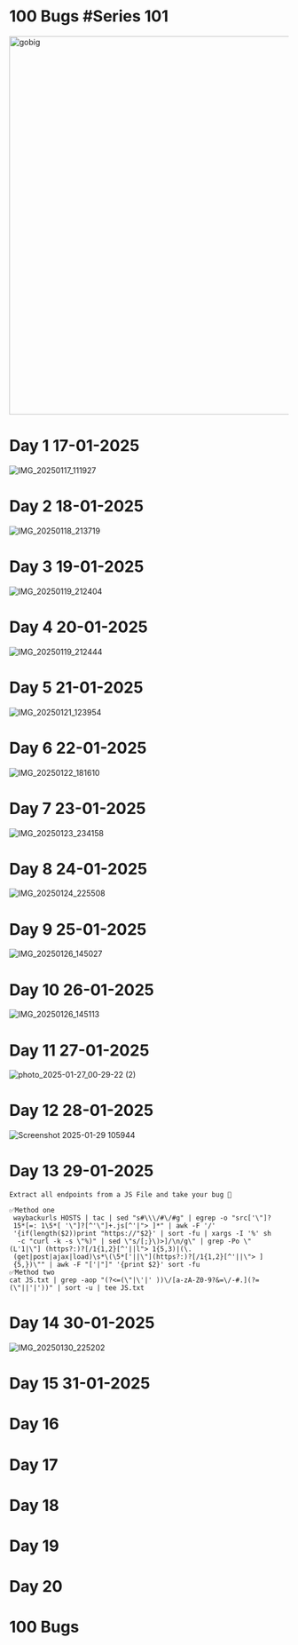 # 100 Bugs           #Series 101
<img width="682" alt="gobig" src="https://github.com/user-attachments/assets/097d63bb-1b54-480e-b11f-95113d3992ba" />

# Day 1                                      17-01-2025 
![IMG_20250117_111927](https://github.com/user-attachments/assets/ab094a04-2274-41e8-a817-b41a5e32f04f)

# Day 2                                      18-01-2025
![IMG_20250118_213719](https://github.com/user-attachments/assets/4e03d958-cbb6-4a6d-99ba-bbc483f0903e)


# Day 3                                       19-01-2025
![IMG_20250119_212404](https://github.com/user-attachments/assets/6ca92ebc-fa9d-4a0a-b5d9-3a209068c9d5)

# Day 4                                       20-01-2025
![IMG_20250119_212444](https://github.com/user-attachments/assets/3e375835-ade0-4641-a8c5-f043afa21866)


# Day 5                                       21-01-2025    
![IMG_20250121_123954](https://github.com/user-attachments/assets/9567b04d-3dfd-47e6-971e-33176ab45e6d)


# Day 6                                      22-01-2025
![IMG_20250122_181610](https://github.com/user-attachments/assets/bea7763d-5c2b-4df2-8af4-a119cd814878)


# Day 7                                      23-01-2025
![IMG_20250123_234158](https://github.com/user-attachments/assets/68960adc-d62a-4726-bce0-13e29f36416e)

# Day 8                                      24-01-2025
![IMG_20250124_225508](https://github.com/user-attachments/assets/077f8b69-8682-481f-9c4e-589461f02aec)

# Day 9                                       25-01-2025
![IMG_20250126_145027](https://github.com/user-attachments/assets/e6db412a-4332-4913-b342-b5ed9b63e18e)

# Day 10                                      26-01-2025
![IMG_20250126_145113](https://github.com/user-attachments/assets/702a8c94-fe76-4f52-8660-4e8c066760fe)

# Day 11                                      27-01-2025
![photo_2025-01-27_00-29-22 (2)](https://github.com/user-attachments/assets/79b84e9b-5e31-41aa-b511-cf78faf7b780)

# Day 12                                      28-01-2025
![Screenshot 2025-01-29 105944](https://github.com/user-attachments/assets/fe140408-d249-4dc1-929a-49817f6b0213)

# Day 13                                       29-01-2025
    Extract all endpoints from a JS File and take your bug 🐞
    
    ✅Method one
     waybackurls HOSTS | tac | sed "s#\\\/#\/#g" | egrep -o "src['\"]?
     15*[=: 1\5*[ '\"]?[^'\"]+.js[^'|"> ]*" | awk -F '/'
     '{if(length($2))print "https://"$2}' | sort -fu | xargs -I '%' sh
      -c "curl -k -s \"%)" | sed \"s/[;}\)>]/\n/g\" | grep -Po \"              (L'1|\"] (https?:)?[/1{1,2}[^'||l"> 1{5,3)|(\.
     (get|post|ajax|load)\s*\(\5*['||\"](https?:)?[/1{1,2}[^'||\"> ]
     {5,})\"" | awk -F "['|"]" '{print $2}' sort -fu
    ✅Method two
    cat JS.txt | grep -aop "(?<=(\"|\'|' ))\/[a-zA-Z0-9?&=\/-#.](?=          (\"||'|'))" | sort -u | tee JS.txt

# Day 14                                      30-01-2025
![IMG_20250130_225202](https://github.com/user-attachments/assets/0a69ef41-d144-4c00-ae2d-5e99f3e0e367)

# Day 15                                      31-01-2025       

# Day 16 

# Day 17

# Day 18

# Day 19 

# Day 20







# 100 Bugs 
